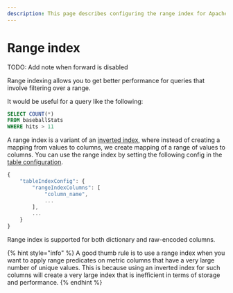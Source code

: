 ```yaml
---
description: This page describes configuring the range index for Apache Pinot
---
```


# Range index

TODO: Add note when forward is disabled

Range indexing allows you to get better performance for queries that involve filtering over a range.

It would be useful for a query like the following:

```sql
SELECT COUNT(*) 
FROM baseballStats 
WHERE hits > 11
```

A range index is a variant of an [inverted index](../../basics/indexing/inverted-index.md), where instead of creating a mapping from values to columns, we create mapping of a range of values to columns. You can use the range index by setting the following config in the [table configuration](../../configuration-reference/table.md).

```javascript
{
    "tableIndexConfig": {
        "rangeIndexColumns": [
            "column_name",
            ...
        ],
        ...
    }
}
```

Range index is supported for both dictionary and raw-encoded columns.

{% hint style="info" %}
A good thumb rule is to use a range index when you want to apply range predicates on metric columns that have a very large number of unique values. This is because using an inverted index for such columns will create a very large index that is inefficient in terms of storage and performance.
{% endhint %}
